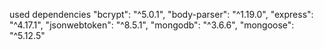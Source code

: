 used dependencies
    "bcrypt": "^5.0.1",
    "body-parser": "^1.19.0",
    "express": "^4.17.1",
    "jsonwebtoken": "^8.5.1",
    "mongodb": "^3.6.6",
    "mongoose": "^5.12.5"
